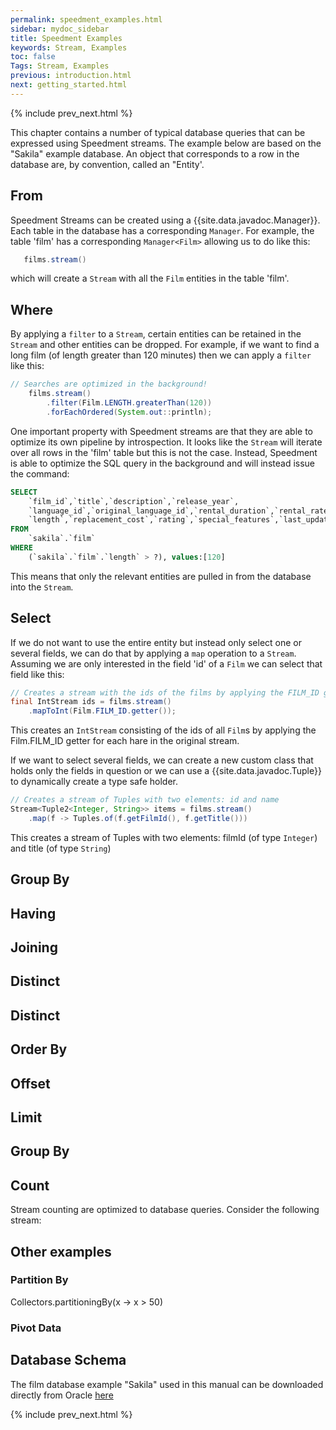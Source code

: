 ```yaml
---
permalink: speedment_examples.html
sidebar: mydoc_sidebar
title: Speedment Examples
keywords: Stream, Examples
toc: false
Tags: Stream, Examples
previous: introduction.html
next: getting_started.html
---
```


{% include prev_next.html %}

This chapter contains a number of typical database queries that can be expressed using Speedment streams.
The example below are based on the "Sakila" example database. An object that corresponds to a row in the database are, by convention, called an "Entity'.

## From
Speedment Streams can be created using a {{site.data.javadoc.Manager}}. Each table in the database has a corresponding `Manager`. For example, the table 'film' has a corresponding `Manager<Film>` allowing us to do like this:
``` java
   films.stream()
```
which will create a `Stream` with all the `Film` entities in the table 'film'.


## Where
By applying a `filter` to a `Stream`, certain entities can be retained in the `Stream` and other entities can be dropped. For example, 
if we want to find a long film (of length greater than 120 minutes) then we can apply a `filter` like this:

``` java
// Searches are optimized in the background!
    films.stream()
        .filter(Film.LENGTH.greaterThan(120))
        .forEachOrdered(System.out::println);
```
One important property with Speedment streams are that they are able to optimize its own pipeline by introspection. It looks like the `Stream` will iterate over all 
rows in the 'film' table but this is not the case. Instead, Speedment is able to optimize the SQL query in the background and will instead issue the command:
``` sql
SELECT 
    `film_id`,`title`,`description`,`release_year`,
    `language_id`,`original_language_id`,`rental_duration`,`rental_rate`,
    `length`,`replacement_cost`,`rating`,`special_features`,`last_update`
FROM 
    `sakila`.`film` 
WHERE 
    (`sakila`.`film`.`length` > ?), values:[120]
```
This means that only the relevant entities are pulled in from the database into the `Stream`.

## Select
If we do not want to use the entire entity but instead only select one or several fields, we can do that by applying a `map` operation to a `Stream`. Assuming we are only interested in the field 'id' of a `Film` we can select that field like this:
``` java
// Creates a stream with the ids of the films by applying the FILM_ID getter
final IntStream ids = films.stream()
    .mapToInt(Film.FILM_ID.getter());
```
This creates an `IntStream` consisting of the ids of all `Film`s by applying the Film.FILM_ID getter for each hare in the original stream.

If we want to select several fields, we can create a new custom class that holds only the fields in question or we can use a {{site.data.javadoc.Tuple}} to dynamically create a type safe holder.
``` java
// Creates a stream of Tuples with two elements: id and name
Stream<Tuple2<Integer, String>> items = films.stream()
    .map(f -> Tuples.of(f.getFilmId(), f.getTitle()))

```
This creates a stream of Tuples with two elements: filmId (of type `Integer`) and title (of type `String`)

## Group By

## Having

## Joining

## Distinct

## Distinct

## Order By

## Offset

## Limit

## Group By

## Count
Stream counting are optimized to database queries. Consider the following stream:



## Other examples

### Partition By
Collectors.partitioningBy(x -> x > 50)

### Pivot Data



## Database Schema

The film database example "Sakila" used in this manual can be downloaded directly from Oracle [here](https://dev.mysql.com/doc/index-other.html)


{% include prev_next.html %}

